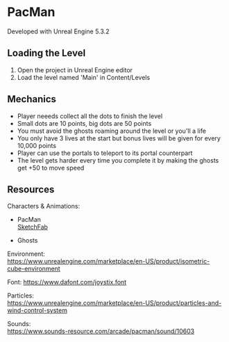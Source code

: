 # PacMan

Developed with Unreal Engine 5.3.2

## Loading the Level
1. Open the project in Unreal Engine editor
2. Load the level named 'Main' in Content/Levels

## Mechanics
- Player neeeds collect all the dots to finish the level
- Small dots are 10 points, big dots are 50 points
- You must avoid the ghosts roaming around the level or you'll a life
- You only have 3 lives at the start but bonus lives will be given for every 10,000 points
- Player can use the portals to teleport to its portal counterpart
- The level gets harder every time you complete it by making the ghosts get +50 to move speed

## Resources
Characters & Animations:  
- PacMan  
  [SketchFab](https://sketchfab.com/3d-models/pac-man-high-quality-model-23e3f7a187b14ba287500fd75bcc3fcc)

- Ghosts  
  

Environment:  
https://www.unrealengine.com/marketplace/en-US/product/isometric-cube-environment  

Font:
https://www.dafont.com/joystix.font

Particles:  
https://www.unrealengine.com/marketplace/en-US/product/particles-and-wind-control-system

Sounds:  
https://www.sounds-resource.com/arcade/pacman/sound/10603
